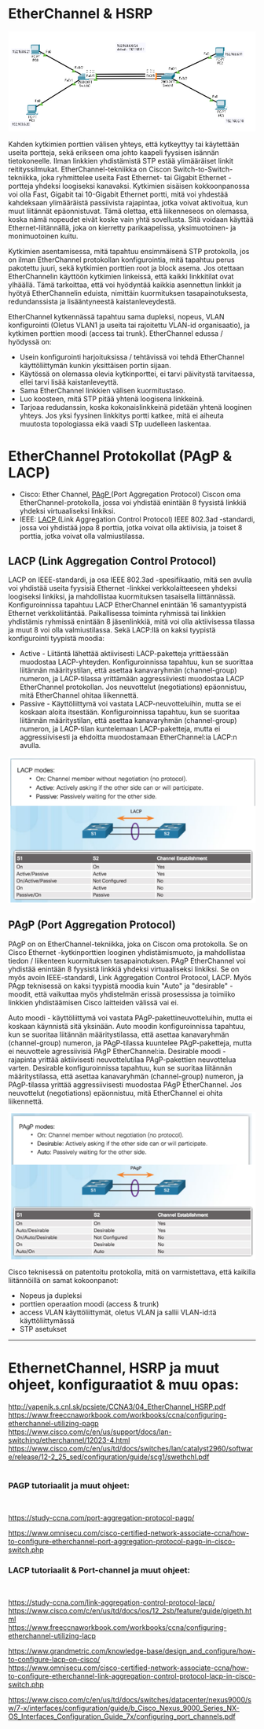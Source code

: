 # EtherChannel & HSRP

![Alt text](images/HSRP-LACP-map1.PNG?raw=true)

Kahden kytkimien porttien välisen yhteys, että kytkeyttyy tai käytettään useita portteja, sekä erikseen oma johto kaapeli fyysisen isännän tietokoneelle. Ilman linkkien yhdistämistä STP estää ylimääräiset linkit reitityssilmukat. EtherChannel-tekniikka on Ciscon Switch-to-Switch-tekniikka, joka ryhmittelee useita Fast Ethernet- tai Gigabit Ethernet -portteja yhdeksi loogiseksi kanavaksi. Kytkimien sisäisen kokkoonpanossa voi olla Fast, Gigabit tai 10-Gigabit Ethernet portti, mitä voi yhdestää kahdeksaan ylimääräistä passiivista rajapintaa, jotka voivat aktivoitua, kun muut liitännät epäonnistuvat. Tämä olettaa, että liikenneseos on olemassa, koska nämä nopeudet eivät koske vain yhtä sovellusta. Sitä voidaan käyttää Ethernet-liitännällä, joka on kierretty parikaapelissa, yksimuotoinen- ja monimuotoinen kuitu.

Kytkimien asentamisessa, mitä tapahtuu ensimmäisenä STP protokolla, jos on ilman EtherChannel protokollan konfigurointia, mitä tapahtuu perus pakotettu juuri, sekä kytkimien porttien root ja block asema. Jos otettaan EtherChannelin käyttöön kytkimien linkeissä, että kaikki linkkitilat ovat ylhäällä. Tämä tarkoittaa, että voi hyödyntää kaikkia asennettun linkkit ja hyötyä EtherChannelin eduista, nimittäin kuormituksen tasapainotuksesta, redundanssista ja lisääntyneestä kaistanleveydestä. 

EtherChannel kytkennässä tapahtuu sama dupleksi, nopeus, VLAN konfigurointi (Oletus VLAN1 ja useita tai rajoitettu VLAN-id organisaatio), ja kytkimen porttien moodi (access tai trunk). EtherChannel edussa / hyödyssä on:
- Usein konfigurointi harjoituksissa / tehtävissä voi tehdä EtherChannel käyttöliittymän kunkin yksittäisen portin sijaan.
- Käytössä on olemassa olevia kytkinporttei, ei tarvi päivitystä tarvitaessa, ellei tarvi lisää kaistanleveyttä.
- Sama EtherChannel linkkien välisen kuormitustaso.
- Luo koosteen, mitä STP pitää yhtenä loogisena linkkeinä.
- Tarjoaa redudanssin, koska kokonaislinkkeinä pidetään yhtenä looginen yhteys. Jos yksi fyysinen linkkitys portti katkee, mitä ei aiheuta muutosta topologiassa eikä vaadi STp uudelleen laskentaa.

# EtherChannel Protokollat (PAgP & LACP)

- Cisco: Ether Channel, <ins> PAgP </ins> (Port Aggregation Protocol) Ciscon oma EtherChannel-protokolla, jossa voi yhdistää enintään 8 fyysistä linkkiä yhdeksi virtuaaliseksi linkiksi.  <br>
-  IEEE: <ins> LACP </ins> (Link Aggregation Control Protocol) IEEE 802.3ad -standardi, jossa voi yhdistää jopa 8 porttia, jotka voivat olla aktiivisia, ja toiset 8 porttia, jotka voivat olla valmiustilassa. <br>

<h2>LACP (Link Aggregation Control Protocol) </h2>

LACP on IEEE-standardi, ja osa IEEE 802.3ad -spesifikaatio, mitä sen avulla voi yhdistää useita fyysisiä Ethernet -linkkei verkkolaitteeseen yhdeksi loogiseksi linkiksi, ja mahdollistaa kuormituksen tasaisella liittännässä. Konfiguroinnissa tapahtuu LACP EtherChannel enintään 16 samantyypistä Ethernet verkkoliitäntää. Paikallisessa toiminta ryhmissä tai linkkien yhdistämis ryhmissä enintään 8 jäsenlinkkiä, mitä voi olla aktiivisessa tilassa ja muut 8 voi olla valmiustilassa. Sekä LACP:llä on kaksi tyypistä konfigurointi tyypistä moodia:

- Active - Liitäntä lähettää aktiivisesti LACP-paketteja yrittäessään muodostaa LACP-yhteyden. Konfiguroinnissa tapahtuu, kun se suorittaa liitännän määritystilan, että asettaa kanavaryhmän (channel-group) numeron, ja LACP-tilassa yrittämään aggressiiviesti muodostaa LACP EtherChannel protokollan. Jos neuvottelut (negotiations) epäonnistuu, mitä EtherChannel ohitaa liikennettä.
- Passive - Käyttöliittymä voi vastata LACP-neuvotteluihin, mutta se ei koskaan aloita itsestään. Konfiguroinnissa tapahtuu, kun se suoritaa liitännän määritystilan, että asettaa kanavaryhmän (channel-group) numeron, ja LACP-tilan kuntelemaan LACP-paketteja, mutta ei aggressiivisesti ja ehdoitta muodostamaan EtherChannel:ia LACP:n avulla.

![Alt text](images/EtherChannel-LACP.PNG?raw=true)

<h2>PAgP (Port Aggregation Protocol) </h2>

PAgP on on EtherChannel-tekniikka, joka on Ciscon oma protokolla. Se on Cisco Ethernet -kytkinporttien looginen yhdistämismuoto, ja  mahdollistaa tiedon / liikenteen kuormituksen tasapainotuksen. PAgP EtherChannel voi yhdistää enintään 8 fyysistä linkkiä yhdeksi virtuaaliseksi linkiksi. Se on myös avoin IEEE-standardi, Link Aggregation Control Protocol, LACP. Myös PAgp teknisessä on kaksi tyypistä moodia kuin "Auto" ja "desirable" - moodit, että vaikuttaa myös yhdistelmän erissä prosessissa ja toimiiko linkkien yhdistäämisen Cisco laitteiden välissä vai ei.

Auto moodi - käyttöliittymä voi vastata PAgP-pakettineuvotteluihin, mutta ei koskaan käynnistä sitä yksinään. Auto moodin konfiguroinnissa tapahtuu,  kun se suoritaa liitännän määritystilassa, että asettaa kanavaryhmän (channel-group) numeron, ja PAgP-tilassa kuuntelee PAgP-paketteja, mutta ei neuvottele agressiivisiä PAgP EtherChannel:ia.
Desirable moodi - rajapinta yrittää aktiivisesti neuvottelutilaa PAgP-pakettien neuvottelua varten. Desirable konfiguroinnissa tapahtuu, kun se suoritaa liitännän määritystilassa, että asettaa kanavaryhmän (channel-group) numeron, ja PAgP-tilassa yrittää aggressiivisesti muodostaa PAgP EtherChannel. Jos neuvottelut (negotiations) epäonnistuu, mitä EtherChannel ei ohita liikennettä.

![Alt text](images/EtherChannel-PAGP.PNG?raw=true)

Cisco teknisessä on patentoitu protokolla, mitä on varmistettava, että kaikilla liitännöillä on samat kokoonpanot:
- Nopeus ja dupleksi
- porttien operaation moodi (access & trunk)
- access VLAN käyttöliittymät, oletus VLAN ja sallii VLAN-id:tä käyttöliittymässä
- STP asetukset

<hr>

# EthernetChannel, HSRP ja muut ohjeet, konfiguraatiot & muu opas:

http://vapenik.s.cnl.sk/pcsiete/CCNA3/04_EtherChannel_HSRP.pdf <br>
https://www.freeccnaworkbook.com/workbooks/ccna/configuring-etherchannel-utilizing-pagp <br>
https://www.cisco.com/c/en/us/support/docs/lan-switching/etherchannel/12023-4.html <br>
https://www.cisco.com/c/en/us/td/docs/switches/lan/catalyst2960/software/release/12-2_25_sed/configuration/guide/scg1/swethchl.pdf <br>
<br>

<h3>PAGP tutoriaalit ja muut ohjeet: </h3> <br>

https://study-ccna.com/port-aggregation-protocol-pagp/ <br>

https://www.omnisecu.com/cisco-certified-network-associate-ccna/how-to-configure-etherchannel-port-aggregation-protocol-pagp-in-cisco-switch.php  <br>

<h3>LACP tutoriaalit & Port-channel ja muut ohjeet: </h3> <br>

https://study-ccna.com/link-aggregation-control-protocol-lacp/ <br>
https://www.cisco.com/c/en/us/td/docs/ios/12_2sb/feature/guide/gigeth.html <br>
https://www.freeccnaworkbook.com/workbooks/ccna/configuring-etherchannel-utilizing-lacp <br>

https://www.grandmetric.com/knowledge-base/design_and_configure/how-to-configure-lacp-on-cisco/ <br>
https://www.omnisecu.com/cisco-certified-network-associate-ccna/how-to-configure-etherchannel-link-aggregation-control-protocol-lacp-in-cisco-switch.php <br>

https://www.cisco.com/c/en/us/td/docs/switches/datacenter/nexus9000/sw/7-x/interfaces/configuration/guide/b_Cisco_Nexus_9000_Series_NX-OS_Interfaces_Configuration_Guide_7x/configuring_port_channels.pdf
